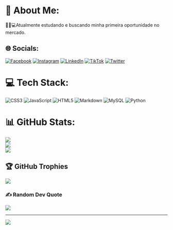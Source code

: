 # 💫 About Me:
📕📐💻Atualmente estudando e buscando minha primeira oportunidade no mercado.


## 🌐 Socials:
[![Facebook](https://img.shields.io/badge/Facebook-%231877F2.svg?logo=Facebook&logoColor=white)](https://www.facebook.com/profile.php?id=100086307635201)
[![Instagram](https://img.shields.io/badge/Instagram-%23E4405F.svg?logo=Instagram&logoColor=white)](https://instagram.com/cleiton_sa._) 
[![LinkedIn](https://img.shields.io/badge/LinkedIn-%230077B5.svg?logo=linkedin&logoColor=white)](https://linkedin.com/in/Cleiton-Sousaa) 
[![TikTok](https://img.shields.io/badge/TikTok-%23000000.svg?logo=TikTok&logoColor=white)](https://tiktok.com/@cleitondev.329) 
[![Twitter](https://img.shields.io/badge/Twitter-%231DA1F2.svg?logo=Twitter&logoColor=white)](https://twitter.com/@cleitondev329) 

# 💻 Tech Stack:
![CSS3](https://img.shields.io/badge/css3-%231572B6.svg?style=for-the-badge&logo=css3&logoColor=white) ![JavaScript](https://img.shields.io/badge/javascript-%23323330.svg?style=for-the-badge&logo=javascript&logoColor=%23F7DF1E) ![HTML5](https://img.shields.io/badge/html5-%23E34F26.svg?style=for-the-badge&logo=html5&logoColor=white) ![Markdown](https://img.shields.io/badge/markdown-%23000000.svg?style=for-the-badge&logo=markdown&logoColor=white) ![MySQL](https://img.shields.io/badge/mysql-%2300f.svg?style=for-the-badge&logo=mysql&logoColor=white) ![Python](https://img.shields.io/badge/python-3670A0?style=for-the-badge&logo=python&logoColor=ffdd54)
# 📊 GitHub Stats:
![](https://github-readme-stats.vercel.app/api?username=cleitonsousaa&theme=dark&hide_border=true&include_all_commits=false&count_private=false)<br/>
![](https://github-readme-streak-stats.herokuapp.com/?user=cleitonsousaa&theme=dark&hide_border=true)<br/>
![](https://github-readme-stats.vercel.app/api/top-langs/?username=cleitonsousaa&theme=dark&hide_border=true&include_all_commits=false&count_private=false&layout=compact)

## 🏆 GitHub Trophies
![](https://github-profile-trophy.vercel.app/?username=cleitonsousaa&theme=radical&no-frame=true&no-bg=false&margin-w=4)

### ✍️ Random Dev Quote
![](https://quotes-github-readme.vercel.app/api?type=horizontal&theme=radical)

---
[![](https://visitcount.itsvg.in/api?id=cleitonsousaa&icon=3&color=1)](https://visitcount.itsvg.in)

<!-- Proudly created with GPRM ( https://gprm.itsvg.in ) -->
